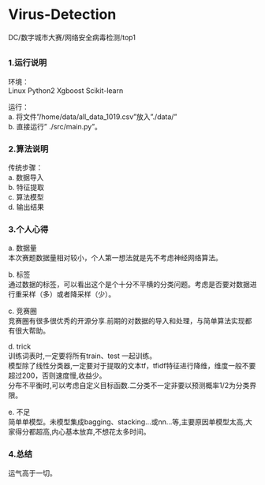 # Virus-Detection
DC/数字城市大赛/网络安全病毒检测/top1
## 

### 1.运行说明
环境：  
Linux  Python2  Xgboost  Scikit-learn

运行：  
a. 将文件”/home/data/all_data_1019.csv”放入”./data/”  
b. 直接运行” ./src/main.py”。

### 2.算法说明

传统步骤：  
a. 数据导入  
b. 特征提取  
c. 算法模型  
d. 输出结果  

### 3.个人心得

a. 数据量  
本次赛题数据量相对较小，个人第一想法就是先不考虑神经网络算法。

b. 标签  
通过数据的标签，可以看出这个是个十分不平横的分类问题。考虑是否要对数据进行重采样（多）或者降采样（少）。

c. 竞赛圈  
竞赛圈有很多很优秀的开源分享.前期的对数据的导入和处理，与简单算法实现都有很大帮助。

d. trick  
训练词表时,一定要将所有train、test 一起训练。  
模型除了线性分类器,一定要对于提取的文本tf，tfidf特征进行降维，维度一般不要超过200，否则速度慢,收益少。  
分布不平衡时,可以考虑自定义目标函数.二分类不一定非要以预测概率1/2为分类界限。  

e. 不足  
简单单模型。未模型集成bagging、stacking...或nn...等,主要原因单模型太高,大家得分都超高,内心基本放弃,不想花太多时间。  

### 4.总结
运气高于一切。
